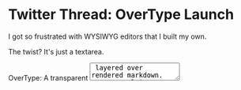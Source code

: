 # Twitter Thread: OverType Launch

I got so frustrated with WYSIWYG editors that I built my own.

The twist? It's just a textarea.

OverType: A transparent <textarea> layered over rendered markdown. You type plain text, but see rich formatting.

45KB total. No virtual DOM. No magic.

🧵 1/9

---

The problem: I needed to add editors to dozens of places on the same page. Initializing a 500KB editor library each time? No thanks.

Plain markdown in a <textarea> works great for devs, but clients hate looking at raw markdown syntax.

🧵 2/9

---

After years fighting ContentEditable, I had a dumb idea:

What if we just... put a transparent textarea on top of a rendered preview?

If they're perfectly aligned, you'd be typing plain text but *seeing* formatted text.

🧵 3/9

---

Version 1 failed spectacularly. Turns out perfect alignment is HARD:

• Bullet points throw off character counts
• "Monospace" fonts sometimes aren't truly monospace for bold/italic
• Page CSS can shift alignment by 1px and ruin everything

🧵 4/9

---

The solution? Obsessive normalization.

Replace bullets with HTML entities (•). Override EVERY piece of CSS that could affect spacing. Test on every browser, every font, every zoom level.

It's tedious. But once it works, it REALLY works.

🧵 5/9

---

Here's the entire trick in 10 lines:

```javascript
// Make textarea invisible but keep cursor
textarea.style.background = 'transparent'
textarea.style.color = 'transparent'
textarea.style.caretColor = 'black'

// Sync with preview
textarea.oninput = () => {
  preview.innerHTML = parseMarkdown(textarea.value)
}
```

🧵 6/9

---

Because it's a real textarea, you get everything for free:

✓ Undo/redo
✓ Mobile keyboards
✓ Spell check
✓ Browser autofill
✓ Native performance
✓ Accessibility

No reimplementing browser features. No virtual DOM. Just... a textarea.

🧵 7/9

---

The constraints:
- Monospace font only
- Same font size everywhere
- Markdown syntax stays visible

But for a 45KB editor that just works? I'll take those tradeoffs any day.

🧵 8/9

---

OverType is now live and open source.

Try it: https://overtype.dev
GitHub: https://github.com/panphora/overtype

Sometimes the dumbest ideas are the best ones. 🤷‍♂️

🧵 9/9